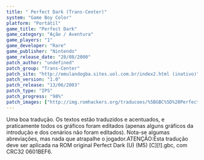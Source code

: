 ```yaml
---
title: " Perfect Dark (Trans-Center)"
system: "Game Boy Color"
platform: "Portátil"
game_title: "Perfect Dark"
game_category: "Ação / Aventura"
game_players: "1"
game_developer: "Rare"
game_publisher: "Nintendo"
game_release_date: "28/08/2000"
patch_author: "undefined"
patch_group: "Trans-Center"
patch_site: "http://emulandogba.sites.uol.com.br/index2.html (inativo)"
patch_version: "1.0"
patch_release: "13/06/2003"
patch_type: "IPS"
patch_progress: "98%"
patch_images: ["http://img.romhackers.org/traducoes/%5BGBC%5D%20Perfect%20Dark%20-%20Trans-Center%20-%201.png","http://img.romhackers.org/traducoes/%5BGBC%5D%20Perfect%20Dark%20-%20Trans-Center%20-%202.png","http://img.romhackers.org/traducoes/%5BGBC%5D%20Perfect%20Dark%20-%20Trans-Center%20-%203.png"]
---
```

Uma boa tradução. Os textos estão traduzidos e acentuados, e praticamente todos os gráficos foram editados (apenas alguns gráficos da introdução e dos cenários não foram editados). Nota-se algumas abreviações, mas nada que atrapalhe o jogador.ATENÇÃO:Esta tradução deve ser aplicada na ROM original Perfect Dark (U) (M5) [C][!].gbc, com CRC32 0601BEF6.
